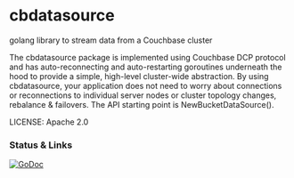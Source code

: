 cbdatasource
============

golang library to stream data from a Couchbase cluster

The cbdatasource package is implemented using Couchbase DCP protocol
and has auto-reconnecting and auto-restarting goroutines underneath
the hood to provide a simple, high-level cluster-wide abstraction.  By
using cbdatasource, your application does not need to worry about
connections or reconnections to individual server nodes or cluster
topology changes, rebalance & failovers.  The API starting point is
NewBucketDataSource().

LICENSE: Apache 2.0

### Status & Links

[![GoDoc](https://godoc.org/github.com/voidd/go-couchbase/cbdatasource?status.svg)](https://godoc.org/github.com/steveyen/cbdatasource)
